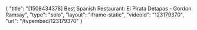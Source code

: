 {
    "title": "[1508434378] Best Spanish Restaurant: El Pirata Detapas - Gordon Ramsay",
    "type": "solo",
    "layout": "iframe-static",
    "videoId": "123179370",
    "url": "\/tvpembed\/123179370"
}